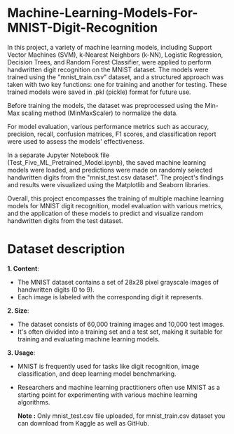 # Machine-Learning-Models-For-MNIST-Digit-Recognition
In this project, a variety of machine learning models, including Support Vector Machines (SVM), k-Nearest Neighbors (k-NN), Logistic Regression, Decision Trees, and Random Forest Classifier, were applied to perform handwritten digit recognition on the MNIST dataset. The models were trained using the "mnist_train.csv" dataset, and a structured approach was taken with two key functions: one for training and another for testing. These trained models were saved in .pkl (pickle) format for future use.

Before training the models, the dataset was preprocessed using the Min-Max scaling method (MinMaxScaler) to normalize the data.

For model evaluation, various performance metrics such as accuracy, precision, recall, confusion matrices, F1 scores, and classification report were used to assess the models' effectiveness.

In a separate Jupyter Notebook file (Test_Five_ML_Pretrained_Model.ipynb), the saved machine learning models were loaded, and predictions were made on randomly selected handwritten digits from the "mnist_test.csv dataset". The project's findings and results were visualized using the Matplotlib and Seaborn libraries.

Overall, this project encompasses the training of multiple machine learning models for MNIST digit recognition, model evaluation with various metrics, and the application of these models to predict and visualize random handwritten digits from the test dataset.
# Dataset description
**1. Content**:
* The MNIST dataset contains a set of 28x28 pixel grayscale images of handwritten digits (0 to 9).
* Each image is labeled with the corresponding digit it represents.
  
**2. Size**:
* The dataset consists of 60,000 training images and 10,000 test images.
* It's often divided into a training set and a test set, making it suitable for training and evaluating machine learning models.

**3. Usage**:
* MNIST is frequently used for tasks like digit recognition, image classification, and deep learning model benchmarking.
* Researchers and machine learning practitioners often use MNIST as a starting point for experimenting with various machine learning algorithms.

  **Note  :** Only mnist_test.csv file uploaded, for mnist_train.csv dataset you can download from Kaggle as well as GitHub.
